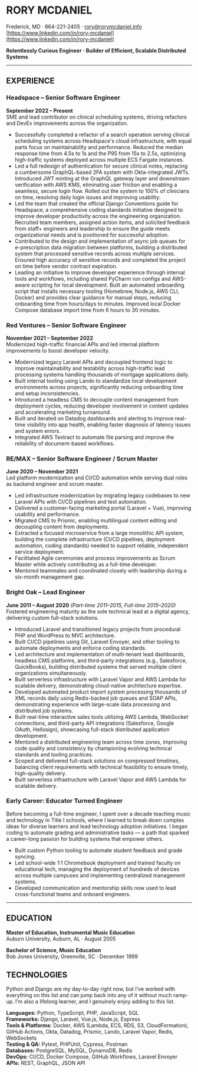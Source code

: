 # RORY MCDANIEL  
Frederick, MD · 864-221-2405 · rory@rorymcdaniel.info  
[https://www.linkedin.com/in/rory-mcdaniel](https://www.linkedin.com/in/rory-mcdaniel)

**Relentlessly Curious Engineer · Builder of Efficient, Scalable Distributed Systems**  

---

## EXPERIENCE  

### Headspace – Senior Software Engineer  
**September 2022 – Present**  
SME and lead contributor on clinical scheduling systems, driving refactors and DevEx improvements across the organization.

- Successfully completed a refactor of a search operation serving clinical scheduling systems across Headspace's cloud infrastructure, with equal parts focus on maintainability and performance. Reduced the median response time from 4.5s to 1s and the P95 from 15s to 2.5s, optimizing high-traffic systems deployed across multiple ECS Fargate instances. 
- Led a full redesign of authentication for secure clinical notes, replacing a cumbersome GraphQL-based 2FA system with Okta-integrated JWTs. Introduced JWT minting at the GraphQL gateway layer and downstream verification with AWS KMS, eliminating user friction and enabling a seamless, secure login flow. Rolled out the system to 100% of clinicians on time, resolving daily login issues and improving usability.  
- Led the team that created the official Django Conventions guide for Headspace, a comprehensive coding standards initiative designed to improve developer productivity across the engineering organization. Recruited team members, assigned action items, and solicited feedback from staff+ engineers and leadership to ensure the guide meets organizational needs and is positioned for successful adoption. 
- Contributed to the design and implementation of async job queues for e-prescription data migration between platforms, building a distributed system that processed sensitive records across multiple services. Ensured high accuracy of sensitive records and completed the project on time before vendor contract expiration.  
- Leading an initiative to improve developer experience through internal tools and workflows, including shared PyCharm run configs and AWS-aware scripting for local development. Built an automated onboarding script that installs necessary tooling (Homebrew, Node.js, AWS CLI, Docker) and provides clear guidance for manual steps, reducing onboarding time from hours/days to minutes. Improved local Docker Compose database import time from 6 hours to 30 minutes.   

### Red Ventures – Senior Software Engineer  
**November 2021 – September 2022**  
Modernized high-traffic financial APIs and led internal platform improvements to boost developer velocity.

- Modernized legacy Laravel APIs and decoupled frontend logic to improve maintainability and testability across high-traffic lead processing systems handling thousands of mortgage applications daily.  
- Built internal tooling using Lando to standardize local development environments across projects, significantly reducing onboarding time and setup inconsistencies.  
- Introduced a headless CMS to decouple content management from deployment cycles, reducing developer involvement in content updates and accelerating marketing turnaround.  
- Built and iterated on Datadog dashboards and alerting to improve real-time visibility into app health, enabling faster diagnosis of latency issues and system errors.  
- Integrated AWS Textract to automate file parsing and improve the reliability of document-based workflows.  

### RE/MAX – Senior Software Engineer / Scrum Master  
**June 2020 – November 2021**  
Led platform modernization and CI/CD automation while serving dual roles as backend engineer and scrum master.

- Led infrastructure modernization by migrating legacy codebases to new Laravel APIs with CI/CD pipelines and test automation.  
- Delivered a customer-facing marketing portal (Laravel + Vue), improving usability and performance.  
- Migrated CMS to Prismic, enabling multilingual content editing and decoupling content from deployments.  
- Extracted a focused microservice from a large monolithic API system, building the complete infrastructure (CI/CD pipelines, deployment automation, coding standards) needed to support reliable, independent service deployment.  
- Facilitated Agile ceremonies and process improvements as Scrum Master while actively contributing as a full-time developer.  
- Mentored teammates and coordinated closely with leadership during a six-month management gap.  

### Bright Oak – Lead Engineer  
**June 2011 – August 2020** *(Part-time 2011–2015, Full-time 2015–2020)*  
Fostered engineering maturity as the sole technical lead at a digital agency, delivering custom full-stack solutions.  

- Introduced Laravel and transitioned legacy projects from procedural PHP and WordPress to MVC architecture.  
- Built CI/CD pipelines using Git, Laravel Envoyer, and other tooling to automate deployments and enforce coding standards.  
- Led architecture and implementation of multi-tenant lead dashboards, headless CMS platforms, and third-party integrations (e.g., Salesforce, QuickBooks), building distributed systems that served multiple client organizations simultaneously.
- Built serverless infrastructure with Laravel Vapor and AWS Lambda for scalable delivery, demonstrating cloud-native architecture expertise.
- Developed automated product import system processing thousands of XML records daily using Redis-backed job queues and SOAP APIs, demonstrating experience with large-scale data processing and distributed job systems.
- Built real-time interactive sales tools utilizing AWS Lambda, WebSocket connections, and third-party API integrations (Salesforce, Google OAuth, Hellosign), showcasing full-stack distributed application development.  
- Mentored a distributed engineering team across time zones, improving code quality and consistency by championing evolving technical standards and tooling practices.  
- Scoped and delivered full-stack solutions on compressed timelines, balancing client requirements with technical feasibility to ensure timely, high-quality delivery.  
- Built serverless infrastructure with Laravel Vapor and AWS Lambda for scalable delivery.  

### Early Career: Educator Turned Engineer  
Before becoming a full-time engineer, I spent over a decade teaching music and technology in Title I schools, where I learned to break down complex ideas for diverse learners and lead technology adoption initiatives. I began coding to automate grading and administrative tasks — a path that sparked a career-long passion for building systems that empower others.

- Built custom Python tooling to automate student feedback and grade syncing.  
- Led school-wide 1:1 Chromebook deployment and trained faculty on educational tech, managing the deployment of hundreds of devices across multiple campuses and implementing centralized management systems.  
- Developed communication and mentorship skills now used to lead cross-functional teams and onboard engineers.  

---

## EDUCATION  

**Master of Education, Instrumental Music Education**  
Auburn University, Auburn, AL · August 2005  

**Bachelor of Science, Music Education**  
Bob Jones University, Greenville, SC · December 1999  

## TECHNOLOGIES

Python and Django are my day-to-day right now, but I’ve worked with everything on this list and can jump back into any of it without much ramp-up. I’m also a lifelong learner, and I genuinely enjoy adding to this list.

**Languages:** Python, TypeScript, PHP, JavaScript, SQL  
**Frameworks:** Django, Laravel, Vue.js, Node.js, Express  
**Tools & Platforms:** Docker, AWS (Lambda, ECS, RDS, S3, CloudFormation), GitHub Actions, Okta, Datadog, Prismic, Lando, Laravel Vapor, Redis, WebSockets  
**Testing & QA:** Pytest, PHPUnit, Cypress, Postman  
**Databases:** PostgreSQL, MySQL, DynamoDB, Redis  
**DevOps:** CI/CD, Docker Compose, GitHub Workflows, Laravel Envoyer  
**APIs:** REST, GraphQL, JSON API

